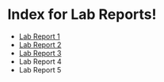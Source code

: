 # Index for Lab Reports!

 

* [Lab Report 1](https://prabhmeet2308.github.io/cse15l-lab-reports/cselabreport1.html)
* [Lab Report 2](https://prabhmeet2308.github.io/cse15l-lab-reports/lab-report-2-week-4.html)
* [Lab Report 3](https://prabhmeet2308.github.io/cse15l-lab-reports/lab-report-3-week-6.html)
* Lab Report 4
* Lab Report 5
